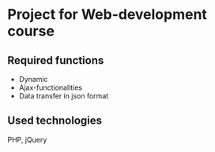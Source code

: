 # Project for Web-development course

## Required functions

* Dynamic
* Ajax-functionalities
* Data transfer in json format

## Used technologies

PHP, jQuery
